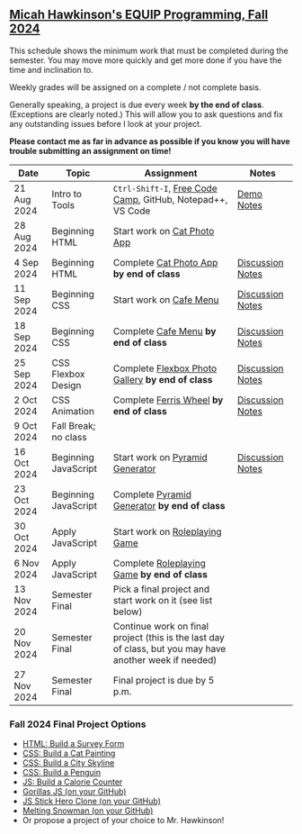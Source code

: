 [Micah Hawkinson's EQUIP Programming, Fall 2024](readme.md)
---

This schedule shows the minimum work that must be completed during the semester. You may move more quickly and get more done if you have the time and inclination to.

Weekly grades will be assigned on a complete / not complete basis. 

Generally speaking, a project is due every week **by the end of class**. (Exceptions are clearly noted.) This will allow you to ask questions and fix any outstanding issues before I look at your project.

**Please contact me as far in advance as possible if you know you will have trouble submitting an assignment on time!**

| Date | Topic | Assignment |Notes|
| ---  |  ---  | ---        | --- |
21 Aug 2024|Intro to Tools|`Ctrl-Shift-I`, [Free Code Camp](https://www.freecodecamp.org), GitHub, Notepad++, VS Code | [Demo Notes](demo_20240821.md)
28 Aug 2024|Beginning HTML|Start work on [Cat Photo App](https://www.freecodecamp.org/learn/2022/responsive-web-design/#learn-html-by-building-a-cat-photo-app)
4 Sep 2024|Beginning HTML|Complete [Cat Photo App](https://www.freecodecamp.org/learn/2022/responsive-web-design/#learn-html-by-building-a-cat-photo-app) **by end of class**|[Discussion Notes](notes_20240904.md)
11 Sep 2024|Beginning CSS|Start work on [Cafe Menu](https://www.freecodecamp.org/learn/2022/responsive-web-design/#learn-basic-css-by-building-a-cafe-menu)|[Discussion Notes](notes_20240911.md)
18 Sep 2024|Beginning CSS|Complete [Cafe Menu](https://www.freecodecamp.org/learn/2022/responsive-web-design/#learn-basic-css-by-building-a-cafe-menu) **by end of class**|[Discussion Notes](notes_20240918.md)
25 Sep 2024|CSS Flexbox Design|Complete [Flexbox Photo Gallery](https://www.freecodecamp.org/learn/2022/responsive-web-design/#learn-css-flexbox-by-building-a-photo-gallery) **by end of class**|[Discussion Notes](notes_20240925.md)
2 Oct 2024|CSS Animation|Complete [Ferris Wheel](https://www.freecodecamp.org/learn/2022/responsive-web-design/#learn-css-animation-by-building-a-ferris-wheel) **by end of class**|[Discussion Notes](notes_20241002.md)
9 Oct 2024|Fall Break; no class
16 Oct 2024|Beginning JavaScript|Start work on [Pyramid Generator](https://www.freecodecamp.org/learn/javascript-algorithms-and-data-structures-v8/#learn-introductory-javascript-by-building-a-pyramid-generator)|[Discussion Notes](notes_20241016.md)
23 Oct 2024|Beginning JavaScript|Complete [Pyramid Generator](https://www.freecodecamp.org/learn/javascript-algorithms-and-data-structures-v8/#learn-introductory-javascript-by-building-a-pyramid-generator) **by end of class**
30 Oct 2024|Apply JavaScript|Start work on [Roleplaying Game](https://www.freecodecamp.org/learn/javascript-algorithms-and-data-structures-v8/#learn-basic-javascript-by-building-a-role-playing-game)
6 Nov 2024|Apply JavaScript|Complete [Roleplaying Game](https://www.freecodecamp.org/learn/javascript-algorithms-and-data-structures-v8/#learn-basic-javascript-by-building-a-role-playing-game) **by end of class**
13 Nov 2024|Semester Final|Pick a final project and start work on it (see list below)
20 Nov 2024|Semester Final|Continue work on final project (this is the last day of class, but you may have another week if needed)
27 Nov 2024|Semester Final|Final project is due by 5 p.m.

### Fall 2024  Final Project Options
* [HTML: Build a Survey Form](https://www.freecodecamp.org/learn/2022/responsive-web-design/#build-a-survey-form-project)
* [CSS: Build a Cat Painting](https://www.freecodecamp.org/learn/2022/responsive-web-design/#learn-intermediate-css-by-building-a-cat-painting)
* [CSS: Build a City Skyline](https://www.freecodecamp.org/learn/2022/responsive-web-design/#learn-css-variables-by-building-a-city-skyline)
* [CSS: Build a Penguin](https://www.freecodecamp.org/learn/2022/responsive-web-design/#learn-css-transforms-by-building-a-penguin)
* [JS: Build a Calorie Counter](https://www.freecodecamp.org/learn/javascript-algorithms-and-data-structures-v8/#learn-form-validation-by-building-a-calorie-counter)
* [Gorillas JS (on your GitHub)](https://www.freecodecamp.org/news/gorillas-game-in-javascript/)
* [JS Stick Hero Clone (on your GitHub)](https://www.freecodecamp.org/news/javascript-game-tutorial-stick-hero-with-html-canvas/)
* [Melting Snowman (on your GitHub)](https://www.freecodecamp.org/news/how-to-code-a-simple-game/)
* Or propose a project of your choice to Mr. Hawkinson!
